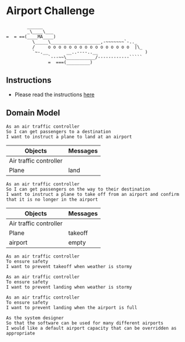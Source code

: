 Airport Challenge
=================

```
        ______
        _\____\___
=  = ==(____MA____)
          \_____\___________________,-~~~~~~~`-.._
          /     o o o o o o o o o o o o o o o o  |\_
          `~-.__       __..----..__                  )
                `---~~\___________/------------`````
                =  ===(_________)

```

Instructions
---------
* Please read the instructions [here](Instructions.md)

Domain Model
-------
```
As an air traffic controller
So I can get passengers to a destination
I want to instruct a plane to land at an airport
```

Objects  | Messages
------------- | -------------
Air traffic controller  |
Plane  | land

```
As an air traffic controller
So I can get passengers on the way to their destination
I want to instruct a plane to take off from an airport and confirm that it is no longer in the airport
```
Objects  | Messages
------------- | -------------
Air traffic controller  |
Plane  | takeoff
airport | empty
```
As an air traffic controller
To ensure safety
I want to prevent takeoff when weather is stormy
```
```
As an air traffic controller
To ensure safety
I want to prevent landing when weather is stormy
```
```
As an air traffic controller
To ensure safety
I want to prevent landing when the airport is full
```
```
As the system designer
So that the software can be used for many different airports
I would like a default airport capacity that can be overridden as appropriate
```
